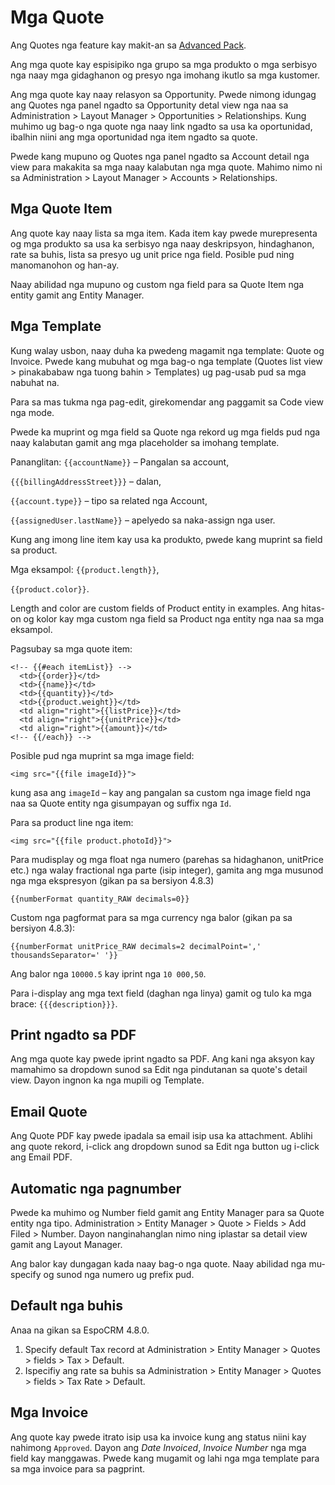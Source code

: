 # Mga Quote

Ang Quotes nga feature kay makit-an sa [Advanced Pack](https://www.espocrm.com/extensions/advanced-pack/).

Ang mga quote kay espisipiko nga grupo sa mga produkto o mga serbisyo nga naay mga gidaghanon og presyo nga imohang ikutlo sa mga kustomer.

Ang mga quote kay naay relasyon sa Opportunity. Pwede nimong idungag ang Quotes nga panel ngadto sa Opportunity detal view nga naa sa Administration > Layout Manager > Opportunities > Relationships. Kung muhimo ug bag-o nga quote nga naay link ngadto sa usa ka oportunidad, ibalhin niini ang mga oportunidad nga item ngadto sa quote.

Pwede kang mupuno og Quotes nga panel ngadto sa Account detail nga view para makakita sa mga naay kalabutan nga mga quote. Mahimo nimo ni sa Administration > Layout Manager > Accounts > Relationships.

## Mga Quote Item

Ang quote kay naay lista sa mga item. Kada item kay pwede murepresenta og mga produkto sa usa ka serbisyo nga naay deskripsyon, hindaghanon, rate sa buhis, lista sa presyo ug unit price nga field. Posible pud ning manomanohon og han-ay.

Naay abilidad nga mupuno og custom nga field para sa Quote Item nga entity gamit ang Entity Manager.

## Mga Template

Kung walay usbon, naay duha ka pwedeng magamit nga template: Quote og Invoice. Pwede kang mubuhat og mga bag-o nga template (Quotes list view > pinakababaw nga tuong bahin > Templates) ug pag-usab pud sa mga nabuhat na.

Para sa mas tukma nga pag-edit, girekomendar ang paggamit sa Code view nga mode.

Pwede ka muprint og mga field sa Quote nga rekord ug mga fields pud nga naay kalabutan gamit ang mga placeholder sa imohang template.

Pananglitan:
`{{accountName}}` – Pangalan sa account,

`{{{billingAddressStreet}}}` – dalan,

`{{account.type}}` – tipo sa related nga Account,

`{{assignedUser.lastName}}` – apelyedo sa naka-assign nga user.

Kung ang imong line item kay usa ka produkto, pwede kang muprint sa field sa product. 

Mga eksampol:
`{{product.length}}`, 

`{{product.color}}`.

Length and color are custom fields of Product entity in examples.
Ang hitas-on og kolor kay mga custom nga field sa Product nga entity nga naa sa mga eksampol.

Pagsubay sa mga quote item:

```
<!-- {{#each itemList}} -->
  <td>{{order}}</td>
  <td>{{name}}</td>
  <td>{{quantity}}</td>
  <td>{{product.weight}}</td>
  <td align="right">{{listPrice}}</td>
  <td align="right">{{unitPrice}}</td>
  <td align="right">{{amount}}</td>
<!-- {{/each}} -->
```

Posible pud nga muprint sa mga image field:

```
<img src="{{file imageId}}">
```
kung asa ang `imageId` – kay ang pangalan sa custom nga image field nga naa sa Quote entity nga gisumpayan og suffix nga `Id`.

Para sa product line nga item:
```
<img src="{{file product.photoId}}">
```

Para mudisplay og mga float nga numero (parehas sa hidaghanon, unitPrice etc.) nga walay fractional nga parte (isip integer), gamita ang mga musunod nga mga ekspresyon (gikan pa sa bersiyon 4.8.3)
```
{{numberFormat quantity_RAW decimals=0}}
```

Custom nga pagformat para sa mga currency nga balor (gikan pa sa bersiyon 4.8.3):
```
{{numberFormat unitPrice_RAW decimals=2 decimalPoint=',' thousandsSeparator=' '}}
```
Ang balor nga `10000.5` kay iprint nga `10 000,50`. 

Para i-display ang mga text field (daghan nga linya) gamit og tulo ka mga brace: `{{{description}}}`.

## Print ngadto sa PDF

Ang mga quote kay pwede iprint ngadto sa PDF. Ang kani nga aksyon kay mamahimo sa dropdown sunod sa Edit nga pindutanan sa quote's detail view. Dayon ingnon ka nga mupili og Template.

## Email Quote

Ang Quote PDF kay pwede ipadala sa email isip usa ka attachment. Ablihi ang quote rekord, i-click ang dropdown sunod sa Edit nga button ug i-click ang Email PDF.

## Automatic nga pagnumber

Pwede ka muhimo og Number field gamit ang Entity Manager para sa Quote entity nga tipo. Administration > Entity Manager > Quote > Fields > Add Filed > Number. Dayon nanginahanglan nimo ning iplastar sa detail view gamit ang Layout Manager.

Ang balor kay dungagan kada naay bag-o nga quote. Naay abilidad nga mu-specify og sunod nga numero ug prefix pud.

## Default nga buhis

Anaa na gikan sa EspoCRM 4.8.0.

1. Specify default Tax record at Administration > Entity Manager > Quotes > fields > Tax > Default.
2. Ispecifiy ang rate sa buhis sa Administration > Entity Manager > Quotes > fields > Tax Rate > Default.

## Mga Invoice

Ang quote kay pwede itrato isip usa ka invoice kung ang status niini kay nahimong `Approved`. Dayon ang _Date Invoiced_, _Invoice Number_ nga mga field kay manggawas. Pwede kang mugamit og lahi nga mga template para sa mga invoice para sa pagprint.
